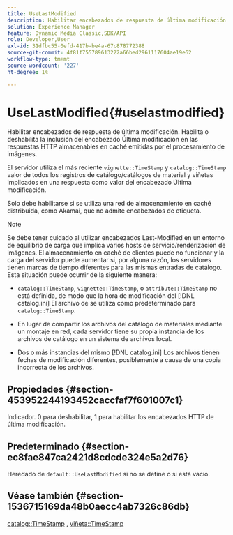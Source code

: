 ```yaml
---
title: UseLastModified
description: Habilitar encabezados de respuesta de última modificación. Habilita o deshabilita la inclusión del encabezado Última modificación en las respuestas HTTP almacenables en caché emitidas por el procesamiento de imágenes.
solution: Experience Manager
feature: Dynamic Media Classic,SDK/API
role: Developer,User
exl-id: 31dfbc55-0efd-417b-be4a-67c878772388
source-git-commit: 4f81f755789613222a66bed2961117604ae19e62
workflow-type: tm+mt
source-wordcount: '227'
ht-degree: 1%

---
```


# UseLastModified{#uselastmodified}

Habilitar encabezados de respuesta de última modificación. Habilita o deshabilita la inclusión del encabezado Última modificación en las respuestas HTTP almacenables en caché emitidas por el procesamiento de imágenes.

El servidor utiliza el más reciente `vignette::TimeStamp` y `catalog::TimeStamp` valor de todos los registros de catálogo/catálogos de material y viñetas implicados en una respuesta como valor del encabezado Última modificación.

Solo debe habilitarse si se utiliza una red de almacenamiento en caché distribuida, como Akamai, que no admite encabezados de etiqueta.

>[!NOTE]
>
>Se debe tener cuidado al utilizar encabezados Last-Modified en un entorno de equilibrio de carga que implica varios hosts de servicio/renderización de imágenes. El almacenamiento en caché de clientes puede no funcionar y la carga del servidor puede aumentar si, por alguna razón, los servidores tienen marcas de tiempo diferentes para las mismas entradas de catálogo. Esta situación puede ocurrir de la siguiente manera:

* `catalog::TimeStamp`, `vignette::TimeStamp`, o `attribute::TimeStamp` no está definida, de modo que la hora de modificación del [!DNL catalog.ini] El archivo de se utiliza como predeterminado para `catalog::TimeStamp`.

* En lugar de compartir los archivos del catálogo de materiales mediante un montaje en red, cada servidor tiene su propia instancia de los archivos de catálogo en un sistema de archivos local.
* Dos o más instancias del mismo [!DNL catalog.ini] Los archivos tienen fechas de modificación diferentes, posiblemente a causa de una copia incorrecta de los archivos.

## Propiedades {#section-453952244193452caccfaf7f601007c1}

Indicador. 0 para deshabilitar, 1 para habilitar los encabezados HTTP de última modificación.

## Predeterminado {#section-ec8fae847ca2421d8cdcde324e5a2d76}

Heredado de `default::UseLastModified` si no se define o si está vacío.

## Véase también {#section-1536715169da48b0aecc4ab7326c86db}

[catalog::TimeStamp](../../../../../ir-api/material-cat/image-rendering-api-ref/c-ir-material-catalog/c-ir-material-data-reference/r-ir-timestamp-dataref.md#reference-6daf7973dc4f4b4e9e8165756db7c319) , [viñeta::TimeStamp](../../../../../ir-api/material-cat/image-rendering-api-ref/c-ir-material-catalog/c-ir-vignette-map-reference/r-ir-timestamp-vignette.md#reference-d57cdd40a6a645d199dbb1d56cc85bc1)
